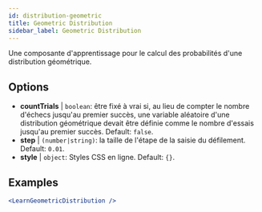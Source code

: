 ```yaml
---
id: distribution-geometric
title: Geometric Distribution
sidebar_label: Geometric Distribution
---
```


Une composante d'apprentissage pour le calcul des probabilités d'une distribution géométrique.

## Options

* __countTrials__ | `boolean`: être fixé à vrai si, au lieu de compter le nombre d'échecs jusqu'au premier succès, une variable aléatoire d'une distribution géométrique devait être définie comme le nombre d'essais jusqu'au premier succès. Default: `false`.
* __step__ | `(number|string)`: la taille de l'étape de la saisie du défilement. Default: `0.01`.
* __style__ | `object`: Styles CSS en ligne. Default: `{}`.


## Examples

```jsx live
<LearnGeometricDistribution />
```

